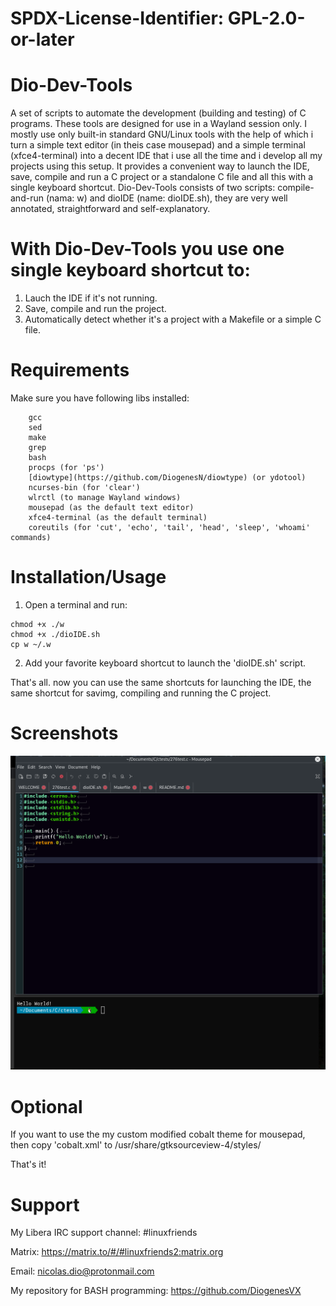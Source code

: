 # SPDX-License-Identifier: GPL-2.0-or-later

# Dio-Dev-Tools
A set of scripts to automate the development (building and testing) of C programs.
These tools are designed for use in a Wayland session only. I mostly use only
built-in standard GNU/Linux tools with the help of which i turn a simple text editor
(in theis case mousepad) and a simple terminal (xfce4-terminal) into a decent IDE that
i use all the time and i develop all my projects using this setup. It provides a convenient
way to launch the IDE, save, compile and run a C project or a standalone C file and all this
with a single keyboard shortcut. Dio-Dev-Tools consists of two scripts: compile-and-run (nama: w)
and dioIDE (name: dioIDE.sh), they are very well annotated, straightforward and self-explanatory.

# With Dio-Dev-Tools you use one single keyboard shortcut to:
   1. Lauch the IDE if it's not running.
   2. Save, compile and run the project.
   3. Automatically detect whether it's a project with a Makefile or a simple C file.

# Requirements
Make sure you have following libs installed:

		gcc
		sed
		make
		grep
		bash
		procps (for 'ps')
		[diowtype](https://github.com/DiogenesN/diowtype) (or ydotool)
		ncurses-bin (for 'clear')
		wlrctl (to manage Wayland windows)
		mousepad (as the default text editor)
		xfce4-terminal (as the default terminal)
		coreutils (for 'cut', 'echo', 'tail', 'head', 'sleep', 'whoami' commands)

# Installation/Usage
  1. Open a terminal and run:

    chmod +x ./w
    chmod +x ./dioIDE.sh
    cp w ~/.w

  2. Add your favorite keyboard shortcut to launch the 'dioIDE.sh' script.

  That's all. now you can use the same shortcuts for launching the IDE,
  the same shortcut for savimg, compiling and running the C project.

# Screenshots
 
![Alt text](https://raw.githubusercontent.com/DiogenesN/dio-dev-tools/main/screenshot.png)

# Optional

  If you want to use the my custom modified cobalt theme for mousepad,
  then copy 'cobalt.xml' to /usr/share/gtksourceview-4/styles/

That's it!

# Support

   My Libera IRC support channel: #linuxfriends

   Matrix: https://matrix.to/#/#linuxfriends2:matrix.org

   Email: nicolas.dio@protonmail.com

   My repository for BASH programming: https://github.com/DiogenesVX
